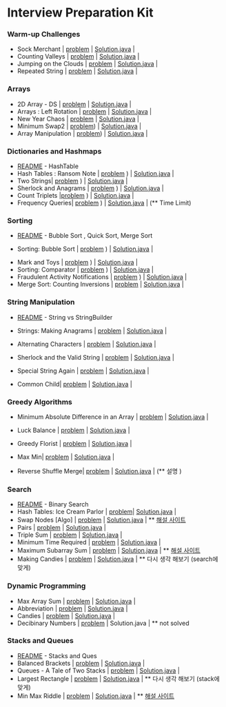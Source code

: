 # Interview Preparation Kit

### Warm-up Challenges
- Sock Merchant | [problem](https://www.hackerrank.com/challenges/sock-merchant/problem?h_l=interview&playlist_slugs%5B%5D=interview-preparation-kit&playlist_slugs%5B%5D=warmup) | [Solution.java](./Warm-up/Sock%20Merchant/Solution.java) | 
- Counting Valleys | [problem](https://www.hackerrank.com/challenges/counting-valleys/problem?h_l=interview&playlist_slugs%5B%5D=interview-preparation-kit&playlist_slugs%5B%5D=warmup) | [Solution.java](./Warm-up/Counting%20Valleys/Solution.java) | 
- Jumping on the Clouds | [problem](https://www.hackerrank.com/challenges/jumping-on-the-clouds/problem?h_l=interview&playlist_slugs%5B%5D=interview-preparation-kit&playlist_slugs%5B%5D=warmup) | [Solution.java](./Warm-up/Jumping%20On%20the%20Clouds/Solution.java) | 
- Repeated String | [problem](https://www.hackerrank.com/challenges/repeated-string/problem?h_l=interview&playlist_slugs%5B%5D=interview-preparation-kit&playlist_slugs%5B%5D=warmup) | [Solution.java](./Warm-up/Repeated%20String/Solution.java) | 

### Arrays
- 2D Array - DS | [problem](https://www.hackerrank.com/challenges/2d-array/problem?h_l=interview&playlist_slugs%5B%5D=interview-preparation-kit&playlist_slugs%5B%5D=arrays) | [Solution.java](./Arrays/2D%20Arrays%20DS/Solution.java) | 
- Arrays : Left Rotation | [problem](https://www.hackerrank.com/challenges/ctci-array-left-rotation/problem?h_l=interview&playlist_slugs%5B%5D=interview-preparation-kit&playlist_slugs%5B%5D=arrays) | [Solution.java](./Arrays/Left%20Rotation/Solution.java) | 
- New Year Chaos | [problem](https://www.hackerrank.com/challenges/new-year-chaos/problem?h_l=interview&playlist_slugs%5B%5D=interview-preparation-kit&playlist_slugs%5B%5D=arrays) | [Solution.java](./Arrays/New%20Year%20Chaos/Solution.java) | 
- Minimum Swap2 | [problem](https://www.hackerrank.com/challenges/minimum-swaps-2/problem?h_l=interview&playlist_slugs[]=interview-preparation-kit&playlist_slugs[]=arrays)) |  [Solution.java](./Arrays/Minimum%20Swap2/Solution.java) | 
- Array Manipulation | [problem](https://www.hackerrank.com/challenges/crush/problem?h_l=interview&page=5&playlist_slugs[]=interview-preparation-kit&playlist_slugs[]=arrays)) |  [Solution.java](./Arrays/Array%20Manipulation/Solution.java) | 

### Dictionaries and Hashmaps

* [README](./Dictionaries%20and%20Hashmaps/README.md) - HashTable
* Hash Tables : Ransom Note | [problem](https://www.hackerrank.com/challenges/ctci-ransom-note/problem?h_l=interview&playlist_slugs[]=interview-preparation-kit&playlist_slugs[]=dictionaries-hashmaps) ) |  [Solution.java](./Dictionaries%20and%20Hashmaps/HashTables_Ransom%20Note/Solution.java) | 
* Two Strings| [problem](https://www.hackerrank.com/challenges/two-strings/problem?h_l=interview&playlist_slugs[]=interview-preparation-kit&playlist_slugs[]=dictionaries-hashmaps) ) |  [Solution.java](./Dictionaries%20and%20Hashmaps/Two%20Strings/Solution.java) | 
* Sherlock and Anagrams |  [problem](https://www.hackerrank.com/challenges/sherlock-and-anagrams/problem?h_l=interview&playlist_slugs[]=interview-preparation-kit&playlist_slugs[]=dictionaries-hashmaps)  ) |  [Solution.java](./Dictionaries%20and%20Hashmaps/Sherlock%20And%20Anagrams/Solution.java) | 
* Count Triplets |[problem](https://www.hackerrank.com/challenges/count-triplets-1/problem?h_l=interview&playlist_slugs[]=interview-preparation-kit&playlist_slugs[]=dictionaries-hashmaps) ) | [Solution.java](./Dictionaries%20and%20Hashmaps/Count%20Triplets/Solution.java) | 
* Frequency Queries| [problem](https://www.hackerrank.com/challenges/frequency-queries/problem?h_l=interview&playlist_slugs[]=interview-preparation-kit&playlist_slugs[]=dictionaries-hashmaps) ) |  [Solution.java](./Dictionaries%20and%20Hashmaps/Frequency%20Queries/Solution.java) | (** Time Limit) 

### Sorting

- [README](./Sorting/README.md) - Bubble Sort , Quick Sort, Merge Sort

* Sorting: Bubble Sort | [problem](https://www.hackerrank.com/challenges/ctci-bubble-sort/problem?h_l=interview&playlist_slugs[]=interview-preparation-kit&playlist_slugs[]=sorting)  ) |  [Solution.java](./Sorting/Bubble%20Sort/Solution.java) |

- Mark and Toys | [problem](https://www.hackerrank.com/challenges/mark-and-toys/problem?h_l=interview&playlist_slugs[]=interview-preparation-kit&playlist_slugs[]=sorting) ) |  [Solution.java](./Sorting/Mark%20and%20Toys/Solution.java) |
- Sorting: Comparator | [problem](https://www.hackerrank.com/challenges/ctci-comparator-sorting/problem?h_l=interview&playlist_slugs[]=interview-preparation-kit&playlist_slugs[]=sorting) ) |  [Solution.java](./Sorting/Comparator/Solution.java) |
- Fraudulent Activity Notifications | [problem](https://www.hackerrank.com/challenges/fraudulent-activity-notifications/problem?h_l=interview&playlist_slugs[]=interview-preparation-kit&playlist_slugs[]=sorting)  ) |  [Solution.java](./Sorting/Fraudulent%20Activity%20Notifications/Solution.java) |
- Merge Sort: Counting Inversions | [problem](https://www.hackerrank.com/challenges/ctci-merge-sort/problem?h_l=interview&playlist_slugs[]=interview-preparation-kit&playlist_slugs[]=sorting) | [Solution.java](./Sorting/Counting%20Inversions/Solution.java) |

### String Manipulation

- [README](./String%20Manipulation/README.md) - String vs StringBuilder
- Strings: Making Anagrams | [problem](https://www.hackerrank.com/challenges/ctci-making-anagrams/problem?h_l=interview&playlist_slugs[]=interview-preparation-kit&playlist_slugs[]=strings) | [Solution.java](./String%20Manipulation/Making%20Anagrams/Solution.java) |
- Alternating Characters | [problem](https://www.hackerrank.com/challenges/alternating-characters/problem?h_l=interview&playlist_slugs[]=interview-preparation-kit&playlist_slugs[]=strings)  | [Solution.java](./String%20Manipulation/Alternating%20Characters/Solution.java) |
- Sherlock and the Valid String | [problem](https://www.hackerrank.com/challenges/sherlock-and-valid-string/problem?h_l=interview&playlist_slugs[]=interview-preparation-kit&playlist_slugs[]=strings) | [Solution.java](./String%20Manipulation/Sherlock%20and%20the%20Valid%20String/Solution.java) |
- Special String Again | [problem](https://www.hackerrank.com/challenges/special-palindrome-again/problem?h_l=interview&playlist_slugs[]=interview-preparation-kit&playlist_slugs[]=strings) | [Solution.java](./String%20Manipulation/Special%20String%20Again/Solution.java) |

- Common Child| [problem](https://www.hackerrank.com/challenges/common-child/problem?h_l=interview&playlist_slugs[]=interview-preparation-kit&playlist_slugs[]=strings)  | [Solution.java](./String%20Manipulation/Common%20Child/Solution.java) |

### Greedy Algorithms

- Minimum Absolute Difference in an Array |  [problem](https://www.hackerrank.com/challenges/minimum-absolute-difference-in-an-array/problem?h_l=interview&playlist_slugs[]=interview-preparation-kit&playlist_slugs[]=greedy-algorithms) | [Solution.java](./Greedy%20Algorithms/Minimum%20Absolute%20Difference%20in%20an%20Array/Solution.java) |
- Luck Balance | [problem](https://www.hackerrank.com/challenges/luck-balance/problem?h_l=interview&playlist_slugs[]=interview-preparation-kit&playlist_slugs[]=greedy-algorithms)  | [Solution.java](./Greedy%20Algorithms/Luck%20Balance/Solution.java) |
- Greedy Florist |  [problem](https://www.hackerrank.com/challenges/greedy-florist/problem?h_l=interview&playlist_slugs[]=interview-preparation-kit&playlist_slugs[]=greedy-algorithms)  | [Solution.java](./Greedy%20Algorithms/Greedy%20Florist/Solution.java) |
- Max Min|  [problem](https://www.hackerrank.com/challenges/angry-children/problem?h_l=interview&playlist_slugs[]=interview-preparation-kit&playlist_slugs[]=greedy-algorithms&h_r=next-challenge&h_v=zen)  | [Solution.java](./Greedy%20Algorithms/Max%20Min/Solution.java) |

- Reverse Shuffle Merge|  [problem](https://www.hackerrank.com/challenges/reverse-shuffle-merge/problem?h_l=interview&playlist_slugs[]=interview-preparation-kit&playlist_slugs[]=greedy-algorithms) | [Solution.java](./Greedy%20Algorithms/Reverse%20Shuffle%20Merge/Solution.java) | (** 설명 )

### Search

- [README](./Search/README.md) - Binary Search
- Hash Tables: Ice Cream Parlor | [problem](https://www.hackerrank.com/challenges/ctci-ice-cream-parlor/problem?h_l=interview&playlist_slugs[]=interview-preparation-kit&playlist_slugs[]=search)| [Solution.java](./Search/Ice%20Cream%20Parlor/Solution.java) |
- Swap Nodes [Algo] | [problem](https://www.hackerrank.com/challenges/swap-nodes-algo/problem?h_l=interview&playlist_slugs[]=interview-preparation-kit&playlist_slugs[]=search) | [Solution.java](./Search/Swap%20Nodes%20[Algo]/Solution.java) | ** [해설 사이트](https://rusyasoft.github.io/competitive%20programming/2018/07/24/hrank-swapNodes/)
- Pairs | [problem](https://www.hackerrank.com/challenges/pairs/problem?h_l=interview&playlist_slugs[]=interview-preparation-kit&playlist_slugs[]=search) | [Solution.java](./Search/Pairs/Solution.java) |
- Triple Sum |  [problem](https://www.hackerrank.com/challenges/triple-sum/problem?h_l=interview&playlist_slugs[]=interview-preparation-kit&playlist_slugs[]=search)  | [Solution.java](./Search/Triple%20Sum/Solution.java) |
- Minimum Time Required |  [problem](https://www.hackerrank.com/challenges/minimum-time-required/problem?h_l=interview&h_r=next-challenge&h_v=zen&playlist_slugs[]=interview-preparation-kit&playlist_slugs[]=search)   | [Solution.java](./Search/Minimum%20Time%20Required/Solution.java) |
- Maximum Subarray Sum |  [problem](https://www.hackerrank.com/challenges/maximum-subarray-sum/problem )   | [Solution.java](./Search/Maximum%20Subarray%20Sum/Solution.java) | ** [해설 사이트](https://brokensandals.net/hackerrank-maximum-subarray-sum/ )
- Making Candies |  [problem](https://www.hackerrank.com/challenges/making-candies/problem?h_l=interview&playlist_slugs[]=interview-preparation-kit&playlist_slugs[]=search)    | [Solution.java](./Search/Making%20Candies/Solution.java) | ** 다시 생각 해보기 (search에 맞게)

### Dynamic Programming

- Max Array Sum |  [problem](https://www.hackerrank.com/challenges/max-array-sum/problem?h_l=interview&playlist_slugs[]=interview-preparation-kit&playlist_slugs[]=dynamic-programming)  |  [Solution.java](./Dynamic%20Programming/Max%20Array%20Sum/Solution.java) | 
- Abbreviation |  [problem](https://www.hackerrank.com/challenges/abbr/problem?h_l=interview&playlist_slugs[]=interview-preparation-kit&playlist_slugs[]=dynamic-programming) |  [Solution.java](./Dynamic%20Programming/Abbreviation/Solution.java) | 
- Candies |   [problem](https://www.hackerrank.com/challenges/candies/problem?h_l=interview&playlist_slugs[]=interview-preparation-kit&playlist_slugs[]=dynamic-programming) |  [Solution.java](./Dynamic%20Programming/Candies/Solution.java) | 
- Decibinary Numbers |  [problem](https://www.hackerrank.com/challenges/decibinary-numbers/problem?h_l=interview&playlist_slugs[]=interview-preparation-kit&playlist_slugs[]=dynamic-programming)  | Solution.java | ** not solved

### Stacks and Queues

- [README](./Stacks%20and%20Queues/README.md) - Stacks and Ques
- Balanced Brackets | [problem](https://www.hackerrank.com/challenges/balanced-brackets/problem?h_l=interview&playlist_slugs%5B%5D=interview-preparation-kit&playlist_slugs%5B%5D=stacks-queues) | [Solution.java](./Stacks%20and%20Queues/Balanced%20Brackets/Solution.java) |
- Queues - A Tale of Two Stacks | [problem](https://www.hackerrank.com/challenges/ctci-queue-using-two-stacks/problem?h_l=interview&playlist_slugs%5B%5D=interview-preparation-kit&playlist_slugs%5B%5D=stacks-queues&h_r=next-challenge&h_v=zen) | [Solution.java](./Stacks%20and%20Queues/Queues%20-%20A%20Tale%20of%20Two%20Stacks/Solution.java) |
- Largest Rectangle | [problem](https://www.hackerrank.com/challenges/largest-rectangle/problem?h_l=interview&playlist_slugs%5B%5D=interview-preparation-kit&playlist_slugs%5B%5D=stacks-queues) | [Solution.java](./Stacks%20and%20Queues/Largest%20Rectangle/Solution.java) | ** 다시 생각 해보기 (stack에 맞게)
- Min Max Riddle | [problem](https://www.hackerrank.com/challenges/min-max-riddle/problem?h_l=interview&playlist_slugs%5B%5D=interview-preparation-kit&playlist_slugs%5B%5D=stacks-queues) | [Solution.java](./Stacks%20and%20Queues/Min%20Max%20Riddle/Solution.java) | ** [해설 사이트](https://sungjun221.github.io/algorithm/main/Min-Max-Riddle/)

###

